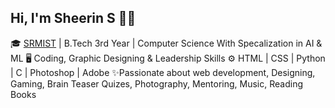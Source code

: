 ## Hi, I'm Sheerin S 👨‍💻

🎓 [SRMIST](https://srmistvdp.edu.in/) | B.Tech 3rd Year  | Computer Science With Specalization in AI & ML
🖥️ Coding, Graphic Designing & Leadership Skills
⚙️ HTML | CSS | Python | C | Photoshop | Adobe 
✨Passionate about web development, Designing, Gaming, Brain Teaser Quizes, Photography, Mentoring, Music, Reading Books


<!--
**sheerins/sheerins** is a ✨ _special_ ✨ repository because its `README.md` (this file) appears on your GitHub profile.

<!--Github Stats from https://github.com/anuraghazra/github-readme-stats
[![Sheerin's GitHub stats](https://github-readme-stats.vercel.app/api?username=sheerins)](https://github.com/anuraghazra/github-readme-stats)

